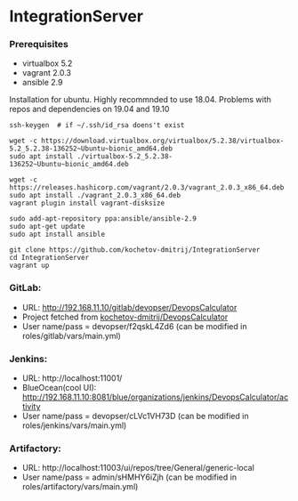 # IntegrationServer

### Prerequisites
- virtualbox 5.2
- vagrant 2.0.3
- ansible 2.9

Installation for ubuntu. Highly recommnded to use 18.04. Problems with repos and dependencies on 19.04 and 19.10
```
ssh-keygen  # if ~/.ssh/id_rsa doens't exist 

wget -c https://download.virtualbox.org/virtualbox/5.2.38/virtualbox-5.2_5.2.38-136252~Ubuntu~bionic_amd64.deb
sudo apt install ./virtualbox-5.2_5.2.38-136252~Ubuntu~bionic_amd64.deb

wget -c https://releases.hashicorp.com/vagrant/2.0.3/vagrant_2.0.3_x86_64.deb
sudo apt install ./vagrant_2.0.3_x86_64.deb
vagrant plugin install vagrant-disksize

sudo add-apt-repository ppa:ansible/ansible-2.9
sudo apt-get update
sudo apt install ansible

git clone https://github.com/kochetov-dmitrij/IntegrationServer
cd IntegrationServer
vagrant up
```

### GitLab: 
- URL: http://192.168.11.10/gitlab/devopser/DevopsCalculator
- Project fetched from [kochetov-dmitrij/DevopsCalculator](https://github.com/kochetov-dmitrij/DevopsCalculator)
- User name/pass = devopser/f2qskL4Zd6 (can be modified in roles/gitlab/vars/main.yml)

### Jenkins:
- URL: http://localhost:11001/
- BlueOcean(cool UI): http://192.168.11.10:8081/blue/organizations/jenkins/DevopsCalculator/activity 
- User name/pass = devopser/cLVc1VH73D (can be modified in roles/jenkins/vars/main.yml)

### Artifactory:
- URL: http://localhost:11003/ui/repos/tree/General/generic-local
- User name/pass = admin/sHMHY6iZjh (can be modified in roles/artifactory/vars/main.yml)
